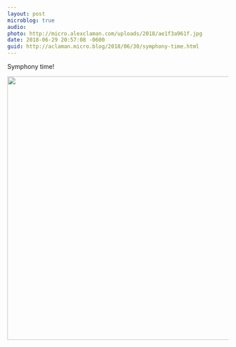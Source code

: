 ```yaml
---
layout: post
microblog: true
audio: 
photo: http://micro.alexclaman.com/uploads/2018/ae1f3a961f.jpg
date: 2018-06-29 20:57:08 -0600
guid: http://aclaman.micro.blog/2018/06/30/symphony-time.html
---
```

Symphony time!

<img src="http://micro.alexclaman.com/uploads/2018/ae1f3a961f.jpg" width="600" height="599" />
